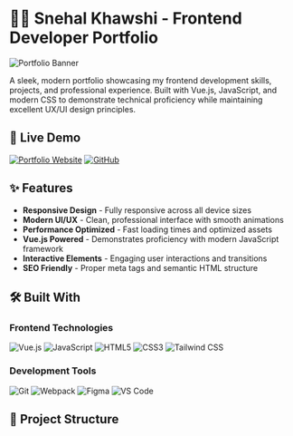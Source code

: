 # 👨‍💻 Snehal Khawshi - Frontend Developer Portfolio

![Portfolio Banner](https://placehold.co/1200x400/2563eb/FFFFFF?text=Snehal+Khawshi+-+Frontend+Developer)

A sleek, modern portfolio showcasing my frontend development skills, projects, and professional experience. Built with Vue.js, JavaScript, and modern CSS to demonstrate technical proficiency while maintaining excellent UX/UI design principles.

## 🚀 Live Demo

[![Portfolio Website](https://img.shields.io/badge/Portfolio-Live%20Demo-2563eb?style=for-the-badge)](https://snehalkhawshi.github.io)
[![GitHub](https://img.shields.io/badge/GitHub-Repository-181717?style=for-the-badge&logo=github)](https://github.com/snehalkhawshi/portfolio)

## ✨ Features

- **Responsive Design** - Fully responsive across all device sizes
- **Modern UI/UX** - Clean, professional interface with smooth animations
- **Performance Optimized** - Fast loading times and optimized assets
- **Vue.js Powered** - Demonstrates proficiency with modern JavaScript framework
- **Interactive Elements** - Engaging user interactions and transitions
- **SEO Friendly** - Proper meta tags and semantic HTML structure

## 🛠️ Built With

### Frontend Technologies
![Vue.js](https://img.shields.io/badge/Vue.js-35495E?style=for-the-badge&logo=vuedotjs&logoColor=4FC08D)
![JavaScript](https://img.shields.io/badge/JavaScript-F7DF1E?style=for-the-badge&logo=javascript&logoColor=black)
![HTML5](https://img.shields.io/badge/HTML5-E34F26?style=for-the-badge&logo=html5&logoColor=white)
![CSS3](https://img.shields.io/badge/CSS3-1572B6?style=for-the-badge&logo=css3&logoColor=white)
![Tailwind CSS](https://img.shields.io/badge/Tailwind_CSS-38B2AC?style=for-the-badge&logo=tailwind-css&logoColor=white)

### Development Tools
![Git](https://img.shields.io/badge/Git-F05032?style=for-the-badge&logo=git&logoColor=white)
![Webpack](https://img.shields.io/badge/Webpack-8DD6F9?style=for-the-badge&logo=webpack&logoColor=black)
![Figma](https://img.shields.io/badge/Figma-F24E1E?style=for-the-badge&logo=figma&logoColor=white)
![VS Code](https://img.shields.io/badge/VS_Code-007ACC?style=for-the-badge&logo=visual-studio-code&logoColor=white)

## 📁 Project Structure
